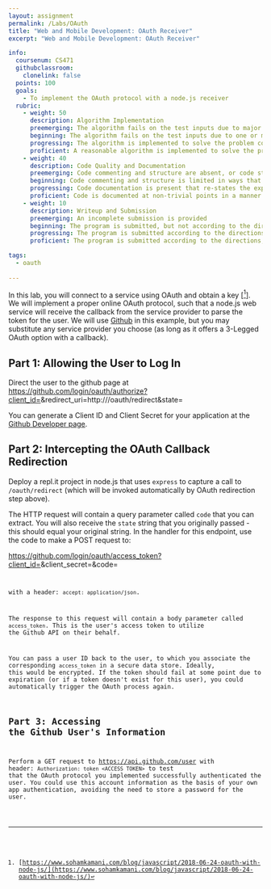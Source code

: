 ```yaml
---
layout: assignment
permalink: /Labs/OAuth
title: "Web and Mobile Development: OAuth Receiver"
excerpt: "Web and Mobile Development: OAuth Receiver"

info:
  coursenum: CS471
  githubclassroom:
    clonelink: false
  points: 100
  goals:
    - To implement the OAuth protocol with a node.js receiver
  rubric:
    - weight: 50
      description: Algorithm Implementation
      preemerging: The algorithm fails on the test inputs due to major issues, or the program fails to compile and/or run
      beginning: The algorithm fails on the test inputs due to one or more minor issues
      progressing: The algorithm is implemented to solve the problem correctly according to given test inputs, but would fail if executed in a general case due to a minor issue or omission in the algorithm design or implementation
      proficient: A reasonable algorithm is implemented to solve the problem which correctly solves the problem according to the given test inputs, and would be reasonably expected to solve the problem in the general case
    - weight: 40
      description: Code Quality and Documentation
      preemerging: Code commenting and structure are absent, or code structure departs significantly from best practice, and/or the code departs significantly from the style guide
      beginning: Code commenting and structure is limited in ways that reduce the readability of the program, and/or there are minor departures from the style guide
      progressing: Code documentation is present that re-states the explicit code definitions, and/or code is written that mostly adheres to the style guide
      proficient: Code is documented at non-trivial points in a manner that enhances the readability of the program, and code is written according to the style guide
    - weight: 10
      description: Writeup and Submission
      preemerging: An incomplete submission is provided
      beginning: The program is submitted, but not according to the directions in one or more ways (for example, because it is lacking a readme writeup)
      progressing: The program is submitted according to the directions with a minor omission or correction needed
      proficient: The program is submitted according to the directions, including a readme writeup describing the solution

tags:
  - oauth
  
---
```


In this lab, you will connect to a service using OAuth and obtain a key \[[^1]\].  We will implement a proper online OAuth protocol, such that a node.js web service will receive the callback from the service provider to parse the token for the user.  We will use [Github](https://docs.github.com/en/rest) in this example, but you may substitute any service provider you choose (as long as it offers a 3-Legged OAuth option with a callback).

## Part 1: Allowing the User to Log In

Direct the user to the github page at https://github.com/login/oauth/authorize?client_id=<CLIENT ID>&redirect_uri=http://<YOUR REPL.IT PROJECT URL>/oauth/redirect&state=<RANDOM STRING>

You can generate a Client ID and Client Secret for your application at the [Github Developer page](https://docs.github.com/en/developers/apps/creating-an-oauth-app).

## Part 2: Intercepting the OAuth Callback Redirection

Deploy a repl.it project in node.js that uses `express` to capture a call to `/oauth/redirect` (which will be invoked automatically by OAuth redirection step above).

The HTTP request will contain a query parameter called `code` that you can extract.  You will also receive the `state` string that you originally passed - this should equal your original string.  In the handler for this endpoint, use the code to make a POST request to:

https://github.com/login/oauth/access_token?client_id=<CLIENT ID>&client_secret=<CLIENT SECRET>&code=<CODE>

with a header: `accept: application/json`.

The response to this request will contain a body parameter called `access_token`.  This is the user's access token to utilize the Github API on their behalf.

You can pass a user ID back to the user, to which you associate the corresponding `access_token` in a secure data store.  Ideally, this would be encrypted.  If the token should fail at some point due to expiration (or if a token doesn't exist for this user), you could automatically trigger the OAuth process again.

## Part 3: Accessing the Github User's Information

Perform a GET request to https://api.github.com/user with header: `Authorization: token <ACCESS TOKEN>` to test that the OAuth protocol you implemented successfully authenticated the user.  You could use this account information as the basis of your own app authentication, avoiding the need to store a password for the user.

[^1]: [https://www.sohamkamani.com/blog/javascript/2018-06-24-oauth-with-node-js/](https://www.sohamkamani.com/blog/javascript/2018-06-24-oauth-with-node-js/)